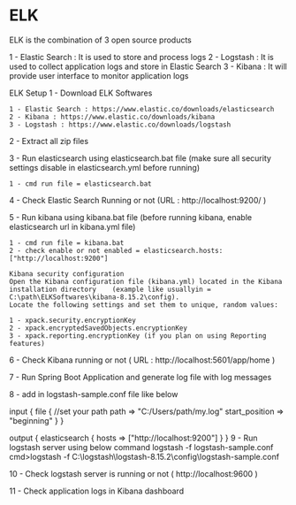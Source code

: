 # ELK
ELK is the combination of 3 open source products

1 - Elastic Search : It is used to store and process logs
2 - Logstash : It is used to collect application logs and store in Elastic Search
3 - Kibana : It will provide user interface to monitor application logs

ELK Setup
1 - Download ELK Softwares

	1 - Elastic Search : https://www.elastic.co/downloads/elasticsearch
	2 - Kibana : https://www.elastic.co/downloads/kibana
	3 - Logstash : https://www.elastic.co/downloads/logstash


2 - Extract all zip files

3 - Run elasticsearch using elasticsearch.bat file (make sure all security settings disable in elasticsearch.yml before running)

 	1 - cmd run file = elasticsearch.bat


4 - Check Elastic Search Running or not (URL : http://localhost:9200/ )

5 - Run kibana using kibana.bat file (before running kibana, enable elasticsearch url in kibana.yml file)

 	1 - cmd run file = kibana.bat
	2 - check enable or not enabled = elasticsearch.hosts: ["http://localhost:9200"]

	Kibana security configuration
	Open the Kibana configuration file (kibana.yml) located in the Kibana installation directory 	(example like usuallyin = C:\path\ELKSoftwares\kibana-8.15.2\config).
	Locate the following settings and set them to unique, random values:
	
	1 - xpack.security.encryptionKey
	2 - xpack.encryptedSavedObjects.encryptionKey
	3 - xpack.reporting.encryptionKey (if you plan on using Reporting features)

6 - Check Kibana running or not ( URL : http://localhost:5601/app/home )

7 - Run Spring Boot Application and generate log file with log messages

8 - add in logstash-sample.conf file like below

input {
  file {
	//set your path
	path => "C:/Users/path/my.log"
	start_position => "beginning"
  }
}

output {
  elasticsearch {
    hosts => ["http://localhost:9200"]
  }
}
9 - Run logstash server using below command
	logstash -f logstash-sample.conf
	cmd>logstash -f C:\logstash\logstash-8.15.2\config\logstash-sample.conf

10 - Check logstash server is running or not ( http://localhost:9600 )

11 - Check application logs in Kibana dashboard
